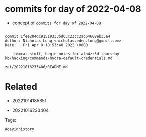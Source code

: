 # commits for day of 2022-04-08

- concept of `commits for day of 2022-04-08`

```

commit 1fee204dc91519333bd65c23cc2ac64608eb35a4
Author: Nicholas Long <nicholas.eden.long@gmail.com>
Date:   Fri Apr 8 18:53:48 2022 +0000

    tomcat stuff, begin notes for alh4zr3d thursday
kb/hacking/commands/hydra-default-credentials.md
```

` zet/20221016233406/README.md `

# Related

- 20221014185851

- 20221016233404

Tags:

    #dayinhistory
